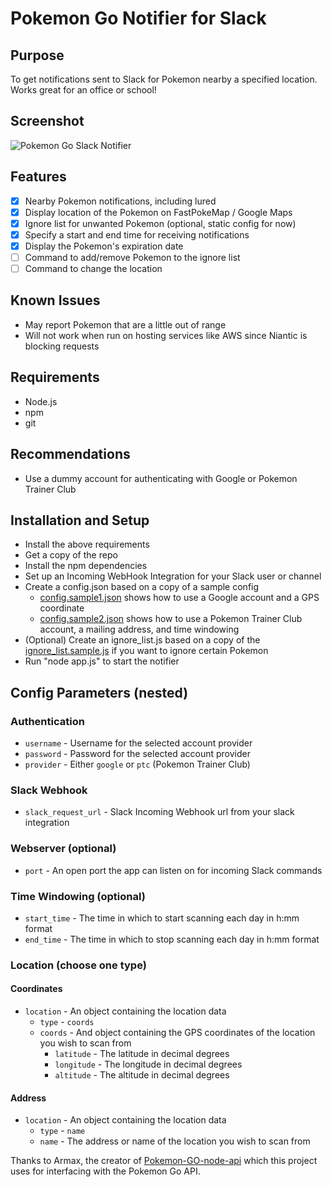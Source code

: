 # Pokemon Go Notifier for Slack

## Purpose
To get notifications sent to Slack for Pokemon nearby a specified location. Works great for an office or school!

## Screenshot
![Pokemon Go Slack Notifier](http://i.imgur.com/aCx8hwK.png)

## Features
- [x] Nearby Pokemon notifications, including lured
- [x] Display location of the Pokemon on FastPokeMap / Google Maps
- [x] Ignore list for unwanted Pokemon (optional, static config for now)
- [x] Specify a start and end time for receiving notifications
- [x] Display the Pokemon's expiration date
- [ ] Command to add/remove Pokemon to the ignore list
- [ ] Command to change the location

## Known Issues
  * May report Pokemon that are a little out of range
  * Will not work when run on hosting services like AWS since Niantic is blocking requests

## Requirements
  * Node.js
  * npm
  * git

## Recommendations
 * Use a dummy account for authenticating with Google or Pokemon Trainer Club

## Installation and Setup
  * Install the above requirements
  * Get a copy of the repo
  * Install the npm dependencies
  * Set up an Incoming WebHook Integration for your Slack user or channel
  * Create a config.json based on a copy of a sample config
    * [config.sample1.json](./config.sample1.json) shows how to use a Google account and a GPS coordinate
    * [config.sample2.json](./config.sample2.json) shows how to use a Pokemon Trainer Club account, a mailing address, and time windowing
  * (Optional) Create an ignore_list.js based on a copy of the [ignore_list.sample.js](./ignore_list.sample.js) if you want to ignore certain Pokemon
  * Run "node app.js" to start the notifier

## Config Parameters (nested)
### Authentication
  * `username` - Username for the selected account provider
  * `password` - Password for the selected account provider
  * `provider` - Either `google` or `ptc` (Pokemon Trainer Club)

### Slack Webhook
  * `slack_request_url` - Slack Incoming Webhook url from your slack integration

### Webserver (optional)
  * `port` - An open port the app can listen on for incoming Slack commands

### Time Windowing (optional)
  * `start_time` - The time in which to start scanning each day in h:mm format
  * `end_time` - The time in which to stop scanning each day in h:mm format

### Location (choose one type)
#### Coordinates
  * `location` - An object containing the location data
    * `type` - `coords`
    * `coords` - And object containing the GPS coordinates of the location you wish to scan from
      * `latitude` - The latitude in decimal degrees
      * `longitude` - The longitude in decimal degrees
      * `altitude` - The altitude in decimal degrees

#### Address
  * `location` - An object containing the location data
    * `type` - `name`
    * `name` - The address or name of the location you wish to scan from

Thanks to Armax, the creator of [Pokemon-GO-node-api](https://github.com/Armax/Pokemon-GO-node-api) which this project uses for interfacing with the Pokemon Go API.
